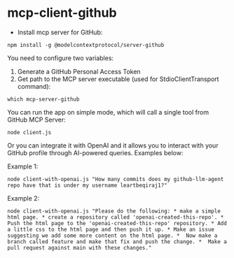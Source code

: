 # mcp-client-github

* Install mcp server for GitHub:
```
npm install -g @modelcontextprotocol/server-github
```
You need to configure two variables:
1. Generate a GitHub Personal Access Token
2. Get path to the MCP server executable (used for StdioClientTransport command):
```
which mcp-server-github
```

You can run the app on simple mode, which will call a single tool from GitHub MCP Server:
```
node client.js
```

Or you can integrate it with OpenAI and it allows you to interact with your GitHub profile through AI-powered queries. Examples below:

Example 1:
```
node client-with-openai.js "How many commits does my github-llm-agent repo have that is under my username leartbeqiraj1?"
```

Example 2:
```
node client-with-openai.js "Please do the following: * make a simple html page. * create a repository called 'openai-created-this-repo'. * Push the html page to the 'openai-created-this-repo' repository. * Add a little css to the html page and then push it up. * Make an issue suggesting we add some more content on the html page. *  Now make a branch called feature and make that fix and push the change. *  Make a pull request against main with these changes."
```

